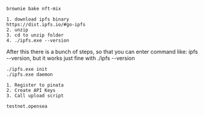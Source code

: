 ```
brownie bake nft-mix
```

```
1. download ipfs binary
https://dist.ipfs.io/#go-ipfs
2. unzip
3. cd to unzip folder
4. ./ipfs.exe --version
```

After this there is a bunch of steps, so that you can enter command like: ipfs --version, but it works just fine with ./ipfs --version

```
./ipfs.exe init
./ipfs.exe daemon
```

```
1. Register to pinata
2. Create API Keys
3. Call upload script
```

```
testnet.opensea
```
